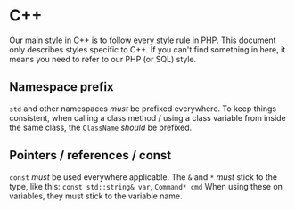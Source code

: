 # C++

Our main style in C++ is to follow every style rule in PHP. This document only describes styles specific to C++.
If you can't find something in here, it means you need to refer to our PHP (or SQL) style.

## Namespace prefix

`std` and other namespaces *must* be prefixed everywhere. To keep things consistent, when calling a class method / using a class variable
 from inside the same class, the `ClassName` *should* be prefixed.

## Pointers / references / const

`const` *must* be used everywhere applicable.
The `&` and `*` *must* stick to the type, like this: `const std::string& var`, `Command* cmd`
When using these on variables, they must stick to the variable name.
